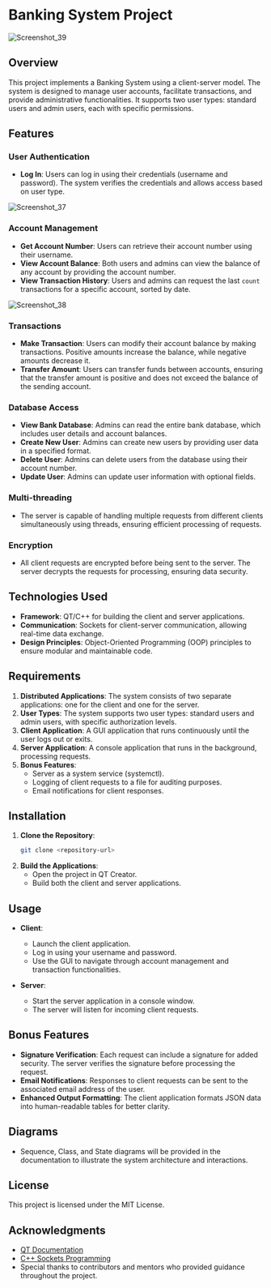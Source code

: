 # Banking System Project
![Screenshot_39](https://github.com/user-attachments/assets/03bdad81-44f5-4fdc-b614-3f12d71c619e)

## Overview
This project implements a Banking System using a client-server model. The system is designed to manage user accounts, facilitate transactions, and provide administrative functionalities. It supports two user types: standard users and admin users, each with specific permissions.

## Features
### User Authentication
- **Log In**: Users can log in using their credentials (username and password). The system verifies the credentials and allows access based on user type.

![Screenshot_37](https://github.com/user-attachments/assets/b8f640ff-f2f8-4533-85d1-241af490eee4)
### Account Management
- **Get Account Number**: Users can retrieve their account number using their username.
- **View Account Balance**: Both users and admins can view the balance of any account by providing the account number.
- **View Transaction History**: Users and admins can request the last `count` transactions for a specific account, sorted by date.
  
![Screenshot_38](https://github.com/user-attachments/assets/cb13fabd-78e1-4761-8e2f-7a6ceeb0c198)
### Transactions
- **Make Transaction**: Users can modify their account balance by making transactions. Positive amounts increase the balance, while negative amounts decrease it.
- **Transfer Amount**: Users can transfer funds between accounts, ensuring that the transfer amount is positive and does not exceed the balance of the sending account.

### Database Access
- **View Bank Database**: Admins can read the entire bank database, which includes user details and account balances.
- **Create New User**: Admins can create new users by providing user data in a specified format.
- **Delete User**: Admins can delete users from the database using their account number.
- **Update User**: Admins can update user information with optional fields.

### Multi-threading
- The server is capable of handling multiple requests from different clients simultaneously using threads, ensuring efficient processing of requests.

### Encryption
- All client requests are encrypted before being sent to the server. The server decrypts the requests for processing, ensuring data security.

## Technologies Used
- **Framework**: QT/C++ for building the client and server applications.
- **Communication**: Sockets for client-server communication, allowing real-time data exchange.
- **Design Principles**: Object-Oriented Programming (OOP) principles to ensure modular and maintainable code.

## Requirements
1. **Distributed Applications**: The system consists of two separate applications: one for the client and one for the server.
2. **User Types**: The system supports two user types: standard users and admin users, with specific authorization levels.
3. **Client Application**: A GUI application that runs continuously until the user logs out or exits.
4. **Server Application**: A console application that runs in the background, processing requests.
5. **Bonus Features**:
   - Server as a system service (systemctl).
   - Logging of client requests to a file for auditing purposes.
   - Email notifications for client responses.

## Installation
1. **Clone the Repository**:
   ```bash
   git clone <repository-url>
   ```
2. **Build the Applications**:
   - Open the project in QT Creator.
   - Build both the client and server applications.

## Usage
- **Client**: 
  - Launch the client application.
  - Log in using your username and password.
  - Use the GUI to navigate through account management and transaction functionalities.
  
- **Server**: 
  - Start the server application in a console window.
  - The server will listen for incoming client requests.

## Bonus Features
- **Signature Verification**: Each request can include a signature for added security. The server verifies the signature before processing the request.
- **Email Notifications**: Responses to client requests can be sent to the associated email address of the user.
- **Enhanced Output Formatting**: The client application formats JSON data into human-readable tables for better clarity.

## Diagrams
- Sequence, Class, and State diagrams will be provided in the documentation to illustrate the system architecture and interactions.

## License
This project is licensed under the MIT License.

## Acknowledgments
- [QT Documentation](https://doc.qt.io/)
- [C++ Sockets Programming](https://www.geeksforgeeks.org/socket-programming-cc/)
- Special thanks to contributors and mentors who provided guidance throughout the project.
